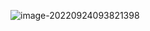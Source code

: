 ![image-20220924093821398](C:\Users\87533\AppData\Roaming\Typora\typora-user-images\image-20220924093821398.png)